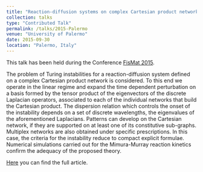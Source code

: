 ```yaml
---
title: "Reaction-diffusion systems on complex Cartesian product networks"
collection: talks
type: "Contributed Talk"
permalink: /talks/2015-Palermo
venue: "University of Palermo"
date: 2015-09-30
location: "Palermo, Italy"
---
```


This talk has been held during the Conference [FisMat 2015](http://eventi.cnism.it/fismat2015).

The problem of Turing instabilities for a reaction-diffusion system defined on a complex Cartesian product network is considered. To this end we operate in the linear regime and expand the time dependent perturbation on a basis formed by the tensor product of the eigenvectors of the discrete Laplacian operators, associated to each of the individual networks that build the Cartesian product. The dispersion relation which controls the onset of the instability depends on a set of discrete wavelengths, the eigenvalues of the aforementioned Laplacians. Patterns can develop on the Cartesian network, if they are supported on at least one of its constitutive sub-graphs. Multiplex networks are also obtained under specific prescriptions. In this case, the criteria for the instability reduce to compact explicit formulae. Numerical simulations carried out for the Mimura-Murray reaction kinetics confirm the adequacy of the proposed theory.

[Here](https://www.nature.com/articles/srep12927) you can find the full article.
